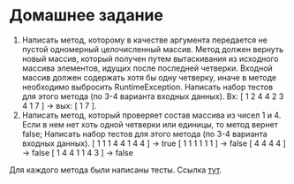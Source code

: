# Домашнее задание

1. Написать метод, которому в качестве аргумента передается не пустой одномерный
   целочисленный массив. Метод должен вернуть новый массив, который получен путем
   вытаскивания из исходного массива элементов, идущих после последней четверки. Входной
   массив должен содержать хотя бы одну четверку, иначе в методе необходимо выбросить
   RuntimeException.
   Написать набор тестов для этого метода (по 3-4 варианта входных данных).
   Вх: [ 1 2 4 4 2 3 4 1 7 ] -> вых: [ 1 7 ].
2. Написать метод, который проверяет состав массива из чисел 1 и 4. Если в нем нет хоть одной
   четверки или единицы, то метод вернет false; Написать набор тестов для этого метода (по 3-4
   варианта входных данных).
   [ 1 1 1 4 4 1 4 4 ] -> true
   [ 1 1 1 1 1 1 ] -> false
   [ 4 4 4 4 ] -> false
   [ 1 4 4 1 1 4 3 ] -> false

Для каждого метода были написаны тесты. Ссылка [тут](C:\Users\Павел\IdeaProjects\Java_Level3_HomeWorks_NaumovetsPR\src\test\java\ru\gb\naumovets\homeWork6\TestTakeAndIncludeOneAndFour.java).
